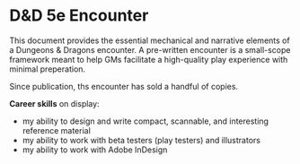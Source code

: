 # D&D 5e Encounter

This document provides the essential mechanical and narrative elements of a Dungeons & Dragons encounter. A pre-written encounter is a small-scope framework meant to help GMs facilitate a high-quality play experience with minimal preperation.

Since publication, ths encounter has sold a handful of copies.

**Career skills** on display:

- my ability to design and write compact, scannable, and interesting reference material
- my ability to work with beta testers (play testers) and illustrators
- my ability to work with Adobe InDesign
